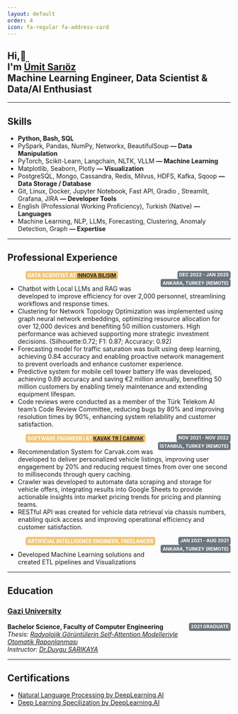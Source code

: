 ```yaml
---
layout: default
order: 4 
icon: fa-regular fa-address-card
---
```


<style>
      .my-badge {
    padding: 0.25em 0.4em;
    height: fit-content;
    font-size: 75%;
    font-weight: bold; /* Kalın yazı */
    text-transform: uppercase; /* Büyük harf */
    color: #fff;
    float:right;
    background-color: #6c757d; /* Secondary arka plan */
    border-radius: 0.25rem;
    vertical-align: middle; /* Orta hizalama */
    margin-left: 0.25rem; /* ml-3: Sola boşluk */
  }

    .my-badge-title {
    display: inline-block;
    padding: 0.25em 0.4em;
    height: fit-content;
    font-size: 80%;
    font-weight: bold; /* Kalın yazı */
    text-transform: uppercase; /* Büyük harf */
    color: #fff;
    float:left;
    background-color:rgb(240, 197, 117); /* Secondary arka plan */
    border-radius: 0.25rem;
    vertical-align: middle; /* Orta hizalama */
    margin-left: 0.1rem; /* ml-3: Sola boşluk */
  }

</style>
<h2>
    Hi,&#128075;
    <br />
    I'm
    <a href="https://www.linkedin.com/in/umitsarioz"
      ><strong>Ümit Sarıöz</strong></a>
      <br>
      Machine Learning Engineer, Data Scientist & Data/AI Enthusiast
  </h2>
  <hr>
<div style='float:right; margin:1rem;'>
<a href="/assets/UmitSariozResume.pdf" download class="download-button"><i class="fa fa-download" aria-hidden="true"></i></a>
</div>

## Skills
- <b> Python, Bash, SQL </b>
- PySpark, Pandas, NumPy, Networkx, BeautifulSoup <b> — Data Manipulation</b>
- PyTorch, Scikit-Learn, Langchain, NLTK, VLLM <b> — Machine Learning</b>
- Matplotlib, Seaborn, Plotly <b> — Visualization</b>
- PostgreSQL, Mongo, Cassandra, Redis, Milvus, HDFS, Kafka, Sqoop <b> — Data Storage / Database</b>
- Git, Linux, Docker, Jupyter Notebook, Fast API, Gradio , Streamlit, Grafana, JIRA <b> — Developer Tools</b>
- English (Professional Working Proficiency), Turkish (Native) <b> — Languages</b>
- Machine Learning, NLP, LLMs, Forecasting, Clustering, Anomaly Detection, Graph <b> — Expertise</b>

---

## Professional Experience

> <span class="my-badge-title"> Data Scientist at <a href="https://www.innova.com.tr/en/about"><b>Innova Bilişim </b></a></span>
> <span class="my-badge"> Dec 2022 - Jan 2025</span> 
> <span class="my-badge">  Ankara, Turkey (Remote)</span> 
<br>

- Chatbot with Local LLMs and RAG was developed to improve efficiency for over 2,000 personnel, streamlining
workflows and response times.
- Clustering for Network Topology Optimization was implemented using graph neural network embeddings,
optimizing resource allocation for over 12,000 devices and benefiting 50 million customers. High performance
was achieved supporting more strategic investment decisions. (Silhouette:0.72; F1: 0.87; Accuracy: 0.92)
- Forecasting model for traffic saturation was built using deep learning, achieving 0.84 accuracy and enabling
proactive network management to prevent overloads and enhance customer experience.
- Predictive system for mobile cell tower battery life was developed, achieving 0.89 accuracy and saving €2 million
annually, benefiting 50 million customers by enabling timely maintenance and extending equipment lifespan.
- Code reviews were conducted as a member of the Türk Telekom AI team’s Code Review Committee, reducing
bugs by 80% and improving resolution times by 90%, enhancing system reliability and customer satisfaction.

> <span class="my-badge-title">Software Engineer I at <a href="https://www.kavak.com/ae/about-us"><b>KAVAK TR | CARVAK </b></a> </span>
> <span class="my-badge"> Nov 2021 - Nov 2022</span> 
> <span class="my-badge"> İstanbul, Turkey (Remote)</span> 
<br>

- Recommendation System for Carvak.com was developed to deliver personalized vehicle listings, improving user
engagement by 20% and reducing request times from over one second to milliseconds through query caching.
- Crawler was developed to automate data scraping and storage for vehicle offers, integrating results into Google
Sheets to provide actionable insights into market pricing trends for pricing and planning teams.
- RESTful API was created for vehicle data retrieval via chassis numbers, enabling quick access and improving
operational efficiency and customer satisfaction.

> <span class="my-badge-title">Artificial Intelligence Engineer, Freelancer </span>
> <span class="my-badge"> Jan 2021 - Aug 2021</span> 
> <span class="my-badge"> Ankara, Turkey (Remote)</span> 
<br>

- Developed Machine Learning solutions and created ETL pipelines and Visualizations

---

## Education
### [Gazi University](https://mf-bm.gazi.edu.tr/)
**Bachelor Science, Faculty of Computer Engineering**    <span class="my-badge">2021 Graduate </span><br>
<i>Thesis: [Radyolojik Görüntülerin Self-Attention Modelleriyle Otomatik Raponlanması](https://github.com/umitsarioz/ChestX-AI)</i><br>
<i>Instructor: [Dr.Duygu SARIKAYA](https://scholar.google.com/citations?user=66F5AnAAAAAJ&hl=en)</i>

---

## Certifications
- <a href="https://www.coursera.org/account/accomplishments/specialization/FRM4MKWY4M2L">Natural Language Processing by DeepLearning.AI</a> 
- <a href="https://www.coursera.org/account/accomplishments/specialization/AAU9NPBDHH4N"> Deep Learning Specilization by DeepLearning.AI</a>


